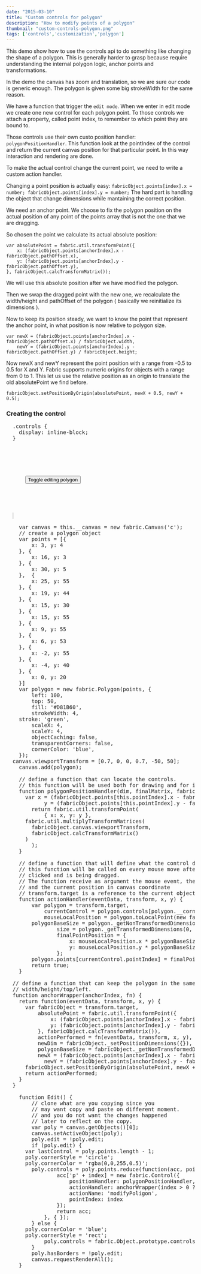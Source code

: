 ```yaml
---
date: "2015-03-10"
title: "Custom controls for polygon"
description: "How to modify points of a polygon"
thumbnail: "custom-controls-polygon.png"
tags: ['controls','customization','polygon']
---
```


This demo show how to use the controls api to do something like changing the shape of a polygon.
This is generally harder to grasp because require understanding the internal polygon logic,
anchor points and transformations.

In the demo the canvas has zoom and translation, so we are sure our code is generic enough.
The polygon is given some big strokeWidth for the same reason.

We have a function that trigger the `edit mode`.
When we enter in edit mode we create one new control for each polygon point.
To those controls we attach a property, called point index, to remember to which point they are bound to.

Those controls use their own custo position handler: `polygonPositionHandler`. This function
look at the pointIndex of the control and return the current canvas position for that particular point.
In this way interaction and rendering are done.

To make the actual control change the current point, we need to write a custom action handler.

Changing a point position is actually easy:
`fabricObject.points[index].x = number; fabricObject.points[index].y = number;`
The hard part is handling the object that change dimensions while mantaining the correct position.

We need an anchor point. We choose to fix the polygon position on the actual position of any point of the points array that is not the one that we are dragging.

So chosen the point we calculate its actual absolute position:
```
var absolutePoint = fabric.util.transformPoint({
    x: (fabricObject.points[anchorIndex].x - fabricObject.pathOffset.x),
    y: (fabricObject.points[anchorIndex].y - fabricObject.pathOffset.y),
}, fabricObject.calcTransformMatrix());
```
We will use this absolute position after we have modified the polygon.

Then we swap the dragged point with the new one, we recalculate the width/height and pathOffset of the polygon ( basically we reinitialize its dimensions ).

Now to keep its position steady, we want to know the point that represent the anchor point, in what position is now relative to polygon size.

```
var newX = (fabricObject.points[anchorIndex].x - fabricObject.pathOffset.x) / fabricObject.width,
    newY = (fabricObject.points[anchorIndex].y - fabricObject.pathOffset.y) / fabricObject.height;
```
Now newX and newY represent the point position with a range from -0.5 to 0.5 for X and Y.
Fabric supports numeric origins for objects with a range from 0 to 1. This let us use the relative position as an origin to translate the old absolutePoint we find before.

```
fabricObject.setPositionByOrigin(absolutePoint, newX + 0.5, newY + 0.5);
```


### Creating the control

<div
  class="codepen-later"
  data-editable="true"
  data-height="600"
  data-default-tab="js,result"
  data-prefill='{
    "scripts": "https://unpkg.com/fabric@4.0.0-beta.12/dist/fabric.js"
  }'
>
<pre data-lang="css" data-options-autoprefixer="true">
  .controls {
  	display: inline-block;
  }
</pre>

<pre data-lang="html">
  <div class="controls">
    <p>
      <button id="edit" onclick="Edit()">Toggle editing polygon</button>
    </p>
  </div>
  <canvas id="c" width="500" height="400" style="border:1px solid #ccc"></canvas>
</pre>
<pre data-lang="js">
	var canvas = this.__canvas = new fabric.Canvas('c');
	// create a polygon object
	var points = [{
		x: 3, y: 4
	}, {
		x: 16, y: 3
	}, {
		x: 30, y: 5
	},  {
		x: 25, y: 55
	}, {
		x: 19, y: 44
	}, {
		x: 15, y: 30
	}, {
		x: 15, y: 55
	}, {
		x: 9, y: 55
	}, {
		x: 6, y: 53
	}, {
		x: -2, y: 55
	}, {
		x: -4, y: 40
	}, {
		x: 0, y: 20
	}]
	var polygon = new fabric.Polygon(points, {
		left: 100,
		top: 50,
		fill: '#D81B60',
		strokeWidth: 4,
    stroke: 'green',
		scaleX: 4,
		scaleY: 4,
		objectCaching: false,
		transparentCorners: false,
		cornerColor: 'blue',
	});
  canvas.viewportTransform = [0.7, 0, 0, 0.7, -50, 50];
	canvas.add(polygon);

	// define a function that can locate the controls.
	// this function will be used both for drawing and for interaction.
	function polygonPositionHandler(dim, finalMatrix, fabricObject) {
	  var x = (fabricObject.points[this.pointIndex].x - fabricObject.pathOffset.x),
		    y = (fabricObject.points[this.pointIndex].y - fabricObject.pathOffset.y);
		return fabric.util.transformPoint(
			{ x: x, y: y },
      fabric.util.multiplyTransformMatrices(
        fabricObject.canvas.viewportTransform,
        fabricObject.calcTransformMatrix()
      )
		);
	}

	// define a function that will define what the control does
	// this function will be called on every mouse move after a control has been
	// clicked and is being dragged.
	// The function receive as argument the mouse event, the current trasnform object
	// and the current position in canvas coordinate
	// transform.target is a reference to the current object being transformed,
	function actionHandler(eventData, transform, x, y) {
		var polygon = transform.target,
		    currentControl = polygon.controls[polygon.__corner],
		    mouseLocalPosition = polygon.toLocalPoint(new fabric.Point(x, y), 'center', 'center'),
        polygonBaseSize = polygon._getNonTransformedDimensions(),
				size = polygon._getTransformedDimensions(0, 0),
				finalPointPosition = {
					x: mouseLocalPosition.x * polygonBaseSize.x / size.x + polygon.pathOffset.x,
					y: mouseLocalPosition.y * polygonBaseSize.y / size.y + polygon.pathOffset.y
				};
		polygon.points[currentControl.pointIndex] = finalPointPosition;
		return true;
	}

  // define a function that can keep the polygon in the same position when we change its
  // width/height/top/left.
  function anchorWrapper(anchorIndex, fn) {
    return function(eventData, transform, x, y) {
      var fabricObject = transform.target,
          absolutePoint = fabric.util.transformPoint({
              x: (fabricObject.points[anchorIndex].x - fabricObject.pathOffset.x),
              y: (fabricObject.points[anchorIndex].y - fabricObject.pathOffset.y),
          }, fabricObject.calcTransformMatrix()),
          actionPerformed = fn(eventData, transform, x, y),
          newDim = fabricObject._setPositionDimensions({}),
          polygonBaseSize = fabricObject._getNonTransformedDimensions(),
          newX = (fabricObject.points[anchorIndex].x - fabricObject.pathOffset.x) / polygonBaseSize.x,
  		    newY = (fabricObject.points[anchorIndex].y - fabricObject.pathOffset.y) / polygonBaseSize.y;
      fabricObject.setPositionByOrigin(absolutePoint, newX + 0.5, newY + 0.5);
      return actionPerformed;
    }
  }

	function Edit() {
		// clone what are you copying since you
		// may want copy and paste on different moment.
		// and you do not want the changes happened
		// later to reflect on the copy.
		var poly = canvas.getObjects()[0];
		canvas.setActiveObject(poly);
		poly.edit = !poly.edit;
		if (poly.edit) {
      var lastControl = poly.points.length - 1;
      poly.cornerStyle = 'circle';
      poly.cornerColor = 'rgba(0,0,255,0.5)';
	    poly.controls = poly.points.reduce(function(acc, point, index) {
				acc['p' + index] = new fabric.Control({
					positionHandler: polygonPositionHandler,
					actionHandler: anchorWrapper(index > 0 ? index - 1 : lastControl, actionHandler),
					actionName: 'modifyPoligon',
					pointIndex: index
				});
				return acc;
			}, { });
		} else {
      poly.cornerColor = 'blue';
      poly.cornerStyle = 'rect';
			poly.controls = fabric.Object.prototype.controls;
		}
		poly.hasBorders = !poly.edit;
		canvas.requestRenderAll();
	}
</pre>
</div>
